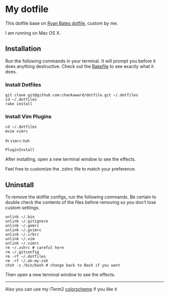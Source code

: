 # My dotfile

This dotfile base on [Ryan Bates dotfile](https://github.com/ryanb/dotfiles), custom by me.

I am running on Mac OS X.


## Installation

Run the following commands in your terminal. It will prompt you before it does anything destructive. Check out the [Rakefile](https://github.com/chankaward/.dotfile/blob/master/Rakefile) to see exactly what it does.

### Install Dotfiles
```terminal
git clone git@github.com:chankaward/dotfile.git ~/.dotfiles
cd ~/.dotfiles
rake install
```
### Install Vim Plugins
``` terminal
cd ~/.dotfiles
mvim vimrc
```
in ```vimrc``` run
```terminal
PluginInstall
```

After installing, open a new terminal window to see the effects.

Feel free to customize the .zshrc file to match your preference.

## Uninstall

To remove the dotfile configs, run the following commands. Be certain to double check the contents of the files before removing so you don't lose custom settings.

```
unlink ~/.bin
unlink ~/.gitignore
unlink ~/.gemrc
unlink ~/.gvimrc
unlink ~/.irbrc
unlink ~/.vim
unlink ~/.vimrc
rm ~/.zshrc # careful here
rm ~/.gitconfig
rm -rf ~/.dotfiles
rm -rf ~/.oh-my-zsh
chsh -s /bin/bash # change back to Bash if you want
```

Then open a new terminal window to see the effects.

--------------------------
Also you can use my iTerm2 [colorscheme](https://github.com/chankaward/railscasts-iterm2) if you like it
